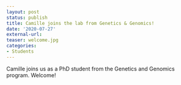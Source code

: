 ```yaml
---
layout: post
status: publish
title: Camille joins the lab from Genetics & Genomics!
date: '2020-07-27'
external-url:
teaser: welcome.jpg
categories:
- Students
---
```


Camille joins us as a PhD student from the Genetics and Genomics program. Welcome!

